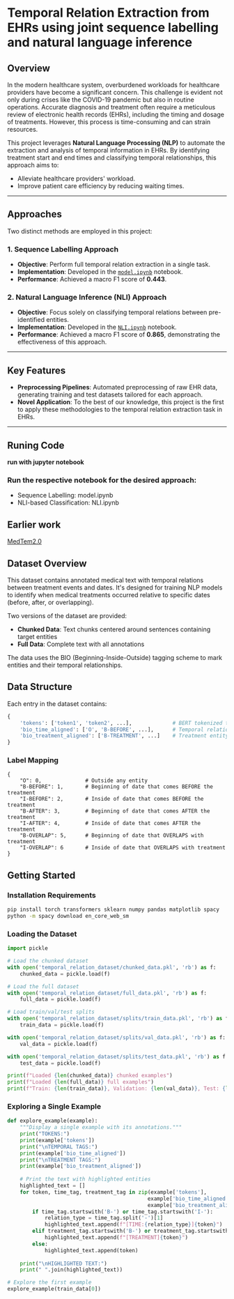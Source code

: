 # Temporal Relation Extraction from EHRs using joint sequence labelling and natural language inference

## **Overview**

In the modern healthcare system, overburdened workloads for healthcare providers have become a significant concern. This challenge is evident not only during crises like the COVID-19 pandemic but also in routine operations. Accurate diagnosis and treatment often require a meticulous review of electronic health records (EHRs), including the timing and dosage of treatments. However, this process is time-consuming and can strain resources.

This project leverages **Natural Language Processing (NLP)** to automate the extraction and analysis of temporal information in EHRs. By identifying treatment start and end times and classifying temporal relationships, this approach aims to:
- Alleviate healthcare providers' workload.
- Improve patient care efficiency by reducing waiting times.

---

## **Approaches**
Two distinct methods are employed in this project:

### **1. Sequence Labelling Approach**
- **Objective**: Perform full temporal relation extraction in a single task.
- **Implementation**: Developed in the [`model.ipynb`](model.ipynb) notebook.
- **Performance**: Achieved a macro F1 score of **0.443**.

### **2. Natural Language Inference (NLI) Approach**
- **Objective**: Focus solely on classifying temporal relations between pre-identified entities.
- **Implementation**: Developed in the [`NLI.ipynb`](NLI.ipynb) notebook.
- **Performance**: Achieved a macro F1 score of **0.865**, demonstrating the effectiveness of this approach.

---

## **Key Features**
- **Preprocessing Pipelines**: Automated preprocessing of raw EHR data, generating training and test datasets tailored for each approach.
- **Novel Application**: To the best of our knowledge, this project is the first to apply these methodologies to the temporal relation extraction task in EHRs.

---

## **Runing Code**
**run with jupyter notebook**
### Run the respective notebook for the desired approach:
- Sequence Labelling: model.ipynb
- NLI-based Classification: NLI.ipynb

## Earlier work
[MedTem2.0](https://github.com/yang-C23/Third_year_project)

## Dataset Overview

This dataset contains annotated medical text with temporal relations between treatment events and dates. It's designed for training NLP models to identify when medical treatments occurred relative to specific dates (before, after, or overlapping).

Two versions of the dataset are provided:
- **Chunked Data**: Text chunks centered around sentences containing target entities
- **Full Data**: Complete text with all annotations

The data uses the BIO (Beginning-Inside-Outside) tagging scheme to mark entities and their temporal relationships.

## Data Structure

Each entry in the dataset contains:

```python
{
    'tokens': ['token1', 'token2', ...],             # BERT tokenized text
    'bio_time_aligned': ['O', 'B-BEFORE', ...],      # Temporal relation tags
    'bio_treatment_aligned': ['B-TREATMENT', ...]    # Treatment entity tags
}
```

### Label Mapping

```
{
    "O": 0,              # Outside any entity
    "B-BEFORE": 1,       # Beginning of date that comes BEFORE the treatment
    "I-BEFORE": 2,       # Inside of date that comes BEFORE the treatment
    "B-AFTER": 3,        # Beginning of date that comes AFTER the treatment
    "I-AFTER": 4,        # Inside of date that comes AFTER the treatment
    "B-OVERLAP": 5,      # Beginning of date that OVERLAPS with treatment
    "I-OVERLAP": 6       # Inside of date that OVERLAPS with treatment
}
```

## Getting Started

### Installation Requirements

```bash
pip install torch transformers sklearn numpy pandas matplotlib spacy
python -m spacy download en_core_web_sm
```

### Loading the Dataset

```python
import pickle

# Load the chunked dataset
with open('temporal_relation_dataset/chunked_data.pkl', 'rb') as f:
    chunked_data = pickle.load(f)

# Load the full dataset
with open('temporal_relation_dataset/full_data.pkl', 'rb') as f:
    full_data = pickle.load(f)

# Load train/val/test splits
with open('temporal_relation_dataset/splits/train_data.pkl', 'rb') as f:
    train_data = pickle.load(f)

with open('temporal_relation_dataset/splits/val_data.pkl', 'rb') as f:
    val_data = pickle.load(f)

with open('temporal_relation_dataset/splits/test_data.pkl', 'rb') as f:
    test_data = pickle.load(f)

print(f"Loaded {len(chunked_data)} chunked examples")
print(f"Loaded {len(full_data)} full examples")
print(f"Train: {len(train_data)}, Validation: {len(val_data)}, Test: {len(test_data)}")
```

### Exploring a Single Example

```python
def explore_example(example):
    """Display a single example with its annotations."""
    print("TOKENS:")
    print(example['tokens'])
    print("\nTEMPORAL TAGS:")
    print(example['bio_time_aligned'])
    print("\nTREATMENT TAGS:")
    print(example['bio_treatment_aligned'])
    
    # Print the text with highlighted entities
    highlighted_text = []
    for token, time_tag, treatment_tag in zip(example['tokens'], 
                                             example['bio_time_aligned'], 
                                             example['bio_treatment_aligned']):
        if time_tag.startswith('B-') or time_tag.startswith('I-'):
            relation_type = time_tag.split('-')[1]
            highlighted_text.append(f"[TIME:{relation_type}]{token}")
        elif treatment_tag.startswith('B-') or treatment_tag.startswith('I-'):
            highlighted_text.append(f"[TREATMENT]{token}")
        else:
            highlighted_text.append(token)
    
    print("\nHIGHLIGHTED TEXT:")
    print(" ".join(highlighted_text))

# Explore the first example
explore_example(train_data[0])
```


